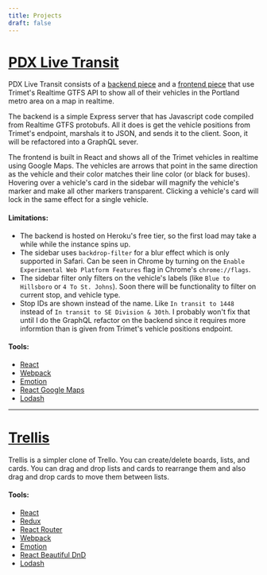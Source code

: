 ```yaml
---
title: Projects
draft: false
---
```


# [PDX Live Transit](https://wade.codes/pdx-live-transit)

PDX Live Transit consists of a [backend piece](https://github.com/hooskers/pdx-live-transit-server) and a [frontend piece](https://github.com/hooskers/pdx-live-transit) that use Trimet's Realtime GTFS API to show all of their vehicles in the Portland metro area on a map in realtime.

The backend is a simple Express server that has Javascript code compiled from Realtime GTFS protobufs. All it does is get the vehicle positions from Trimet's endpoint, marshals it to JSON, and sends it to the client. Soon, it will be refactored into a GraphQL sever.

The frontend is built in React and shows all of the Trimet vehicles in realtime using Google Maps. The vehicles are arrows that point in the same direction as the vehicle and their color matches their line color (or black for buses).
Hovering over a vehicle's card in the sidebar will magnify the vehicle's marker and make all other markers transparent. Clicking a vehicle's card will lock in the same effect for a single vehicle.

#### Limitations:

- The backend is hosted on Heroku's free tier, so the first load may take a while while the instance spins up.
- The sidebar uses `backdrop-filter` for a blur effect which is only supported in Safari. Can be seen in Chrome by turning on the `Enable Experimental Web Platform Features` flag in Chrome's `chrome://flags`.
- The sidebar filter only filters on the vehicle's labels (like `Blue to Hillsboro` or `4 To St. Johns`). Soon there will be functionality to filter on current stop, and vehicle type.
- Stop IDs are shown instead of the name. Like `In transit to 1448` instead of `In transit to SE Division & 30th`. I probably won't fix that until I do the GraphQL refactor on the backend since it requires more informtion than is given from Trimet's vehicle positions endpoint.

#### Tools:

- [React](https://reactjs.org)
- [Webpack](https://webpack.js.org)
- [Emotion](https://emotion.sh)
- [React Google Maps](https://github.com/tomchentw/react-google-maps)
- [Lodash](https://lodash.com)

---

# [Trellis](https://wade.codes/trellis)

Trellis is a simpler clone of Trello. You can create/delete boards, lists, and cards. You can drag and drop lists and cards to rearrange them and also drag and drop cards to move them between lists.

#### Tools:

- [React](https://reactjs.org)
- [Redux](https://redux.js.org/)
- [React Router](https://reacttraining.com/react-router/)
- [Webpack](https://webpack.js.org/)
- [Emotion](https://emotion.sh)
- [React Beautiful DnD](https://github.com/atlassian/react-beautiful-dnd)
- [Lodash](http://lodash.com)
